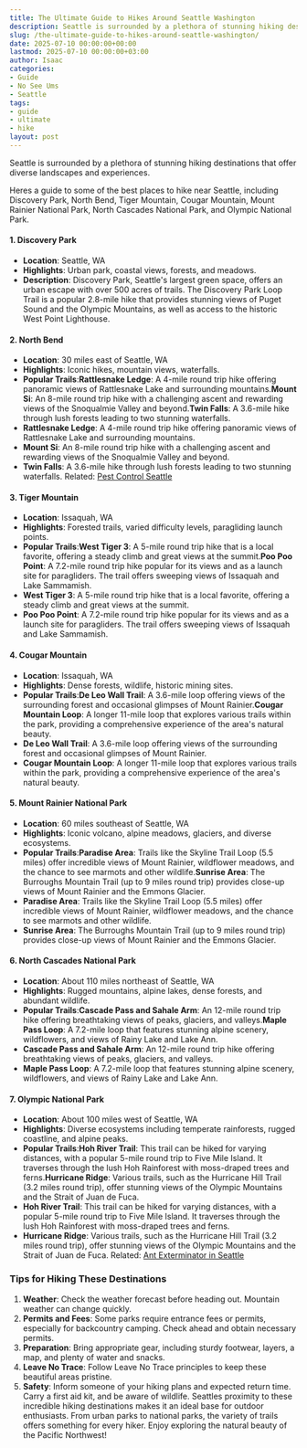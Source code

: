 ```yaml
---
title: The Ultimate Guide to Hikes Around Seattle Washington
description: Seattle is surrounded by a plethora of stunning hiking destinations that offer diverse landscapes and experiences. Heres a guide to some of the best places to...
slug: /the-ultimate-guide-to-hikes-around-seattle-washington/
date: 2025-07-10 00:00:00+00:00
lastmod: 2025-07-10 00:00:00+03:00
author: Isaac
categories:
- Guide
- No See Ums
- Seattle
tags:
- guide
- ultimate
- hike
layout: post
---
```

Seattle is surrounded by a plethora of stunning hiking destinations that offer diverse landscapes and experiences.

Heres a guide to some of the best places to hike near Seattle, including Discovery Park, North Bend, Tiger Mountain, Cougar Mountain, Mount Rainier National Park, North Cascades National Park, and Olympic National Park.
#### 1. Discovery Park
- **Location**: Seattle, WA
- **Highlights**: Urban park, coastal views, forests, and meadows.
- **Description**: Discovery Park, Seattle's largest green space, offers an urban escape with over 500 acres of trails. The Discovery Park Loop Trail is a popular 2.8-mile hike that provides stunning views of Puget Sound and the Olympic Mountains, as well as access to the historic West Point Lighthouse.
#### 2. North Bend
- **Location**: 30 miles east of Seattle, WA
- **Highlights**: Iconic hikes, mountain views, waterfalls.
- **Popular Trails**:**Rattlesnake Ledge**: A 4-mile round trip hike offering panoramic views of Rattlesnake Lake and surrounding mountains.**Mount Si**: An 8-mile round trip hike with a challenging ascent and rewarding views of the Snoqualmie Valley and beyond.**Twin Falls**: A 3.6-mile hike through lush forests leading to two stunning waterfalls.
- **Rattlesnake Ledge**: A 4-mile round trip hike offering panoramic views of Rattlesnake Lake and surrounding mountains.
- **Mount Si**: An 8-mile round trip hike with a challenging ascent and rewarding views of the Snoqualmie Valley and beyond.
- **Twin Falls**: A 3.6-mile hike through lush forests leading to two stunning waterfalls.
Related:
[Pest Control Seattle](https://pestpolicy.com/seattle/pest-control-seattle/)
#### 3. Tiger Mountain
- **Location**: Issaquah, WA
- **Highlights**: Forested trails, varied difficulty levels, paragliding launch points.
- **Popular Trails**:**West Tiger 3**: A 5-mile round trip hike that is a local favorite, offering a steady climb and great views at the summit.**Poo Poo Point**: A 7.2-mile round trip hike popular for its views and as a launch site for paragliders. The trail offers sweeping views of Issaquah and Lake Sammamish.
- **West Tiger 3**: A 5-mile round trip hike that is a local favorite, offering a steady climb and great views at the summit.
- **Poo Poo Point**: A 7.2-mile round trip hike popular for its views and as a launch site for paragliders. The trail offers sweeping views of Issaquah and Lake Sammamish.
#### 4. Cougar Mountain
- **Location**: Issaquah, WA
- **Highlights**: Dense forests, wildlife, historic mining sites.
- **Popular Trails**:**De Leo Wall Trail**: A 3.6-mile loop offering views of the surrounding forest and occasional glimpses of Mount Rainier.**Cougar Mountain Loop**: A longer 11-mile loop that explores various trails within the park, providing a comprehensive experience of the area's natural beauty.
- **De Leo Wall Trail**: A 3.6-mile loop offering views of the surrounding forest and occasional glimpses of Mount Rainier.
- **Cougar Mountain Loop**: A longer 11-mile loop that explores various trails within the park, providing a comprehensive experience of the area's natural beauty.
#### 5. Mount Rainier National Park
- **Location**: 60 miles southeast of Seattle, WA
- **Highlights**: Iconic volcano, alpine meadows, glaciers, and diverse ecosystems.
- **Popular Trails**:**Paradise Area**: Trails like the Skyline Trail Loop (5.5 miles) offer incredible views of Mount Rainier, wildflower meadows, and the chance to see marmots and other wildlife.**Sunrise Area**: The Burroughs Mountain Trail (up to 9 miles round trip) provides close-up views of Mount Rainier and the Emmons Glacier.
- **Paradise Area**: Trails like the Skyline Trail Loop (5.5 miles) offer incredible views of Mount Rainier, wildflower meadows, and the chance to see marmots and other wildlife.
- **Sunrise Area**: The Burroughs Mountain Trail (up to 9 miles round trip) provides close-up views of Mount Rainier and the Emmons Glacier.
#### 6. North Cascades National Park
- **Location**: About 110 miles northeast of Seattle, WA
- **Highlights**: Rugged mountains, alpine lakes, dense forests, and abundant wildlife.
- **Popular Trails**:**Cascade Pass and Sahale Arm**: An 12-mile round trip hike offering breathtaking views of peaks, glaciers, and valleys.**Maple Pass Loop**: A 7.2-mile loop that features stunning alpine scenery, wildflowers, and views of Rainy Lake and Lake Ann.
- **Cascade Pass and Sahale Arm**: An 12-mile round trip hike offering breathtaking views of peaks, glaciers, and valleys.
- **Maple Pass Loop**: A 7.2-mile loop that features stunning alpine scenery, wildflowers, and views of Rainy Lake and Lake Ann.
#### 7. Olympic National Park
- **Location**: About 100 miles west of Seattle, WA
- **Highlights**: Diverse ecosystems including temperate rainforests, rugged coastline, and alpine peaks.
- **Popular Trails**:**Hoh River Trail**: This trail can be hiked for varying distances, with a popular 5-mile round trip to Five Mile Island. It traverses through the lush Hoh Rainforest with moss-draped trees and ferns.**Hurricane Ridge**: Various trails, such as the Hurricane Hill Trail (3.2 miles round trip), offer stunning views of the Olympic Mountains and the Strait of Juan de Fuca.
- **Hoh River Trail**: This trail can be hiked for varying distances, with a popular 5-mile round trip to Five Mile Island. It traverses through the lush Hoh Rainforest with moss-draped trees and ferns.
- **Hurricane Ridge**: Various trails, such as the Hurricane Hill Trail (3.2 miles round trip), offer stunning views of the Olympic Mountains and the Strait of Juan de Fuca.
Related:
[Ant Exterminator in Seattle](https://pestpolicy.com/ant-exterminator-in-seattle/)
### Tips for Hiking These Destinations
1. **Weather**: Check the weather forecast before heading out. Mountain weather can change quickly.
2. **Permits and Fees**: Some parks require entrance fees or permits, especially for backcountry camping. Check ahead and obtain necessary permits.
3. **Preparation**: Bring appropriate gear, including sturdy footwear, layers, a map, and plenty of water and snacks.
4. **Leave No Trace**: Follow Leave No Trace principles to keep these beautiful areas pristine.
5. **Safety**: Inform someone of your hiking plans and expected return time. Carry a first aid kit, and be aware of wildlife.
Seattles proximity to these incredible hiking destinations makes it an ideal base for outdoor enthusiasts. From urban parks to national parks, the variety of trails offers something for every hiker. Enjoy exploring the natural beauty of the Pacific Northwest!
